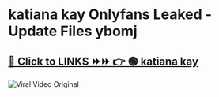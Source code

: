 
 # katiana kay Onlyfans Leaked - Update Files ybomj

## <h2><a href="https://clipsfans.com/katiana_kay&ref=git">🔗 Click to LINKS ⏩⏩ 👉 🟢 katiana kay </a></h2>

<a href="https://clipsfans.com/katiana_kay&ref=git" rel="nofollow" data-target="animated-image.originalLink"><img src="https://i.ibb.co.com/xMMVF88/686577567.gif" alt="Viral Video Original" style="max-width: 100%; display: inline-block;" data-target="animated-image.originalImage"></a>

